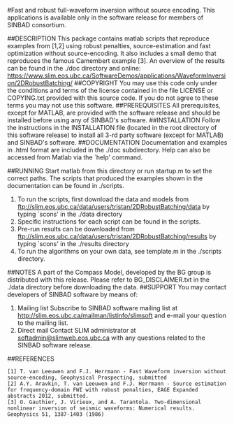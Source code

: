 #Fast and robust full-waveform inversion without source encoding.
This applications is available only in the software release for members of SINBAD consortium.

##DESCRIPTION
This package contains matlab scripts that reproduce examples from [1,2]
    using robust penalties, source-estimation and fast optimization without source-encoding. 
    It also includes a small demo that reproduces the famous Camembert example [3].
    An overview of the results can be found in the ./doc directory and online: <br />
    <https://www.slim.eos.ubc.ca/SoftwareDemos/applications/WaveformInversion/2DRobustBatching/>
##COPYRIGHT
You may use this code only under the conditions and terms of the
    license contained in the file LICENSE or COPYING.txt provided with
    this source code. If you do not agree to these terms you may not
    use this software.
##PREREQUISITES
All prerequisites, except for MATLAB, are provided with the
    software release and should be installed before using any of
    SINBAD's software.
##INSTALLATION
Follow the instructions in the INSTALLATION file (located in the
    root directory of this software release) to install all 3-rd party
    software (except for MATLAB) and SINBAD's software.
##DOCUMENTATION
Documentation and examples in .html format are included in the ./doc subdirectory.
    Help can also be accessed from Matlab via the `help' command.
    
##RUNNING
Start matlab from this directory or run startup.m to set the correct paths. 
The scripts that produced the examples shown in the documentation can be found in ./scripts.

1. To run the scripts, first download the data and models from
    	<ftp://slim.eos.ubc.ca/data/users/tristan/2DRobustBatching/data>
       by typing `scons' in the ./data directory
2. Specific instructions for each script can be found in the scripts. 
3. Pre-run results can be downloaded from
	<ftp://slim.eos.ubc.ca/data/users/tristan/2DRobustBatching/results>
       by typing `scons' in the ./results directory
4. To run the algorithms on your own data, see template.m in the ./scripts directory. 

##NOTES
A part of the Compass Model, developed by the BG group is distributed with this release. 
    Please refer to BG_DISCLAIMER.txt in the ./data directory before downloading the data.
##SUPPORT
You may contact developers of SINBAD software by means of:

1. Mailing list
      Subscribe to SINBAD software mailing list at
      <http://slim.eos.ubc.ca/mailman/listinfo/slimsoft> and e-mail your
      question to the mailing list.
2. Direct mail
      Contact SLIM administrator at <softadmin@slimweb.eos.ubc.ca> with any
      questions related to the SINBAD software release.

##REFERENCES

	[1] T. van Leeuwen and F.J. Herrmann - Fast Waveform inversion without source-encoding, Geophysical Prospecting, submitted
	[2] A.Y. Aravkin, T. van Leeuwen and F.J. Herrmann - Source estimation for frequency-domain FWI with robust penalties, EAGE Expanded abstracts 2012, submitted.
	[3] O. Gauthier, J. Virieux, and A. Tarantola. Two-dimensional nonlinear inversion of seismic waveforms: Numerical results. Geophysics 51, 1387-1403 (1986)
